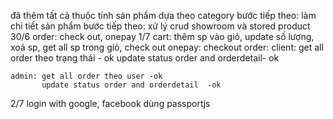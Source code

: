 đã thêm tất cả thuộc tính sản phẩm dựa theo category
bước tiếp theo: làm  chi tiết sản phẩm
bước tiếp theo: xử lý crud showroom và stored product
30/6
order: check out, onepay
1/7
cart: thêm sp vào giỏ, update số lượng, xoá sp, get all sp trong giỏ, check out
onepay: checkout
order:
    client: get all order theo trạng thái - ok
            update status order and orderdetail- ok


    admin: get all order theo user -ok
           update status order and orderdetail  -ok

2/7
login with google, facebook dùng passportjs            